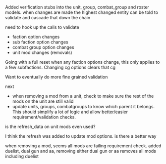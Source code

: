 Added verification stubs into the unit, group, combat_group and roster models.
when changes are made the highest changed entity can be told to validate and cascade that down the chain

need to hook up the calls to validate 
* faction option changes
* sub faction option changes
* combat group option changes
* unit mod changes (removals)

Going with a full reset when any faction options change, this only applies to a few subfactions.
Changing cg options clears that cg

Want to eventually do more fine grained validation

next
* when removing a mod from a unit, check to make sure the rest of the mods on the unit are still valid
* update units, groups, combatgroups to know which parent it belongs.  This should simplify a lot of logic and allow better/easier requirement/validation checks.

is the refresh_data on unit mods even used?

I think the refresh was added to update mod options.  is there a  better way

when removing a mod, seems all mods are failing requirement check.
added duelist, dual gun and aa, removing either dual gun or aa removes all mods including duelist